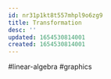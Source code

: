 ```yaml
---
id: nr31p1kt8t557mhpl9o6zg9
title: Transformation
desc: ''
updated: 1654530814001
created: 1654530814001
---
```

#linear-algebra #graphics 
